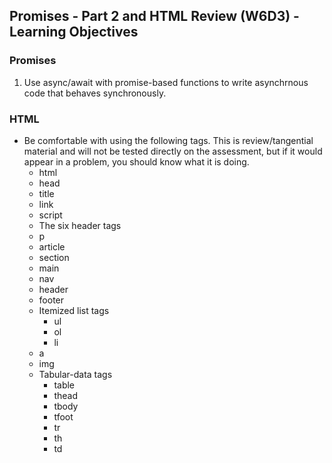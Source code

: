 ## Promises - Part 2 and HTML Review (W6D3) - Learning Objectives

### Promises

1. Use async/await with promise-based functions to write asynchrnous code that behaves synchronously.

### HTML

- Be comfortable with using the following tags. This is review/tangential material and will not be tested directly on the assessment, but if it would appear in a problem, you should know what it is doing.
  - html
  - head
  - title
  - link
  - script
  - The six header tags
  - p
  - article
  - section
  - main
  - nav
  - header
  - footer
  - Itemized list tags
    - ul
    - ol
    - li
  - a
  - img
  - Tabular-data tags
    - table
    - thead
    - tbody
    - tfoot
    - tr
    - th
    - td
